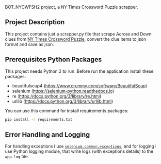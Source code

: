 BOT_NYCWFSH2 project, a NY Times Crossword Puzzle scrapper.

## Project Description

This project contains just a scrapper.py file that scrape Across and Down clues from [NY Times Crossword Puzzle](https://www.nytimes.com/crosswords/game/mini), convert the clue items to json format and save as json.


## Prerequisites Python Packages

This project needs Python 3 to run. Before run the application install these packages:

- beautifulsoup4 (https://www.crummy.com/software/BeautifulSoup)
- selenium (https://selenium-python.readthedocs.io)
- re (https://docs.python.org/3/library/re.html)
- urllib (https://docs.python.org/3/library/urllib.html)

You can use this command for install requirements packages:

```bash
pip install -r requirements.txt
```


## Error Handling and Logging

For handling exceptions I use [`selenium.common.exceptions`](https://www.selenium.dev/selenium/docs/api/py/common/selenium.common.exceptions.html), and for logging I use Python logging module, that write logs (with exceptions details) to the `app.log` file.




